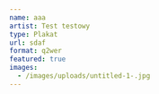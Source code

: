 ```yaml
---
name: aaa
artist: Test testowy
type: Plakat
url: sdaf
format: q2wer
featured: true
images:
  - /images/uploads/untitled-1-.jpg
---
```

